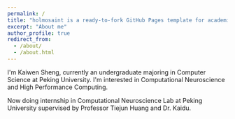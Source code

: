 ```yaml
---
permalink: /
title: "holmosaint is a ready-to-fork GitHub Pages template for academic personal websites"
excerpt: "About me"
author_profile: true
redirect_from: 
  - /about/
  - /about.html
---
```


I'm Kaiwen Sheng, currently an undergraduate majoring in Computer Science at Peking University. I'm interested in Computational Neuroscience and High Performance Computing. 

Now doing internship in Computational Neuroscience Lab at Peking University supervised by Professor Tiejun Huang and Dr. Kaidu. 